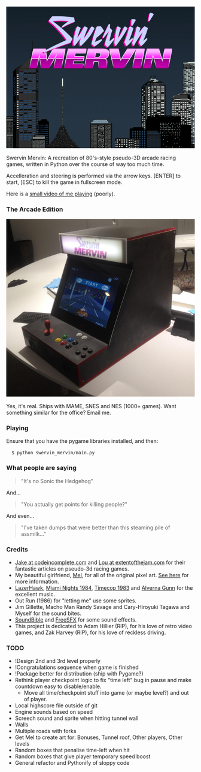 ![Swervin' Mervin](/lib/box.png?raw=true "Swervin' Mervin")

Swervin Mervin: A recreation of 80's-style pseudo-3D arcade racing games, written in Python over the course of way too much time.

Accelleration and steering is performed via the arrow keys. [ENTER] to start, [ESC] to kill the game in fullscreen mode.

Here is a [small video of me playing](https://www.youtube.com/watch?v=T08Oe1l7nhk) (poorly).

### The Arcade Edition

![Swervin' Mervin Arcade Edition](/lib/arcade.jpg?raw=true "Swervin' Mervin Arcade Edition")

Yes, it's real. Ships with MAME, SNES and NES (1000+ games). Want something similar for the office? Email me.

### Playing

Ensure that you have the pygame libraries installed, and then:

```
  $ python swervin_mervin/main.py 
```

### What people are saying

> "It's no Sonic the Hedgehog"

And...

> "You actually get points for killing people?"

And even...

> "I've taken dumps that were better than this steaming pile of assmilk..."

### Credits

  * [Jake at codeincomplete.com](http://codeincomplete.com/) and [Lou at extentofthejam.com](http://extentofthejam.com/) for their fantastic articles on pseudo-3d racing games.
  * My beautiful girlfriend, [Mel](http://melaniehuang.com), for all of the original pixel art. [See here](http://melaniehuang.com/projects/swervinmervin.html) for more information.
  * [LazerHawk](https://lazerhawk.bandcamp.com/), [Miami Nights 1984](https://soundcloud.com/miami-nights-1984), [Timecop 1983](https://timecop1983.bandcamp.com/) and [Alverna Gunn](http://www.metal-archives.com/bands/Alverna_Gunn/10011) for the excellent music.
  * Out Run (1986) for "letting me" use some sprites.
  * Jim Gillette, Macho Man Randy Savage and Cary-Hiroyuki Tagawa and Myself for the sound bites.
  * [SoundBible](http://soundbible.com) and [FreeSFX](http://freesfx.co.uk) for some sound effects.
  * This project is dedicated to Adam Hillier (RIP), for his love of retro video games, and Zak Harvey (RIP), for his love of reckless driving.

### TODO
  
  * !Design 2nd and 3rd level properly
  * !Congratulations sequence when game is finished
  * !Package better for distribution (ship with Pygame?)
  * Rethink player checkpoint logic to fix "time left" bug in pause and make countdown easy to disable/enable.
    * Move all time/checkpoint stuff into game (or maybe level?) and out of player.
  * Local highscore file outside of git
  * Engine sounds based on speed
  * Screech sound and sprite when hitting tunnel wall
  * Walls
  * Multiple roads with forks
  * Get Mel to create art for: Bonuses, Tunnel roof, Other players, Other levels
  * Random boxes that penalise time-left when hit
  * Random boxes that give player temporary speed boost
  * General refactor and Pythonify of sloppy code
